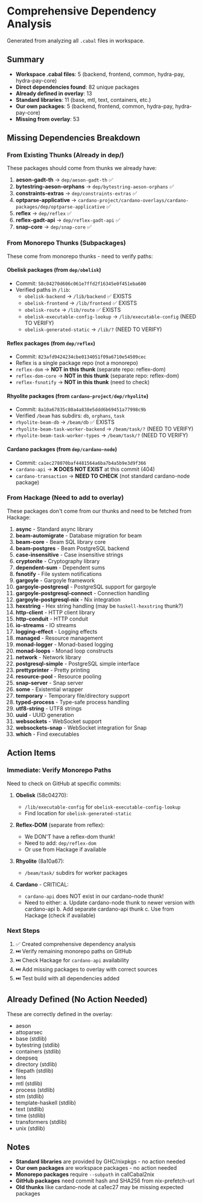 # Comprehensive Dependency Analysis

Generated from analyzing all `.cabal` files in workspace.

## Summary

- **Workspace .cabal files**: 5 (backend, frontend, common, hydra-pay, hydra-pay-core)
- **Direct dependencies found**: 82 unique packages
- **Already defined in overlay**: 13
- **Standard libraries**: 11 (base, mtl, text, containers, etc.)
- **Our own packages**: 5 (backend, frontend, common, hydra-pay, hydra-pay-core)
- **Missing from overlay**: 53

## Missing Dependencies Breakdown

### From Existing Thunks (Already in dep/)

These packages should come from thunks we already have:

1. **aeson-gadt-th** → `dep/aeson-gadt-th` ✅
2. **bytestring-aeson-orphans** → `dep/bytestring-aeson-orphans` ✅
3. **constraints-extras** → `dep/constraints-extras` ✅
4. **optparse-applicative** → `cardano-project/cardano-overlays/cardano-packages/dep/optparse-applicative` ✅
5. **reflex** → `dep/reflex` ✅
6. **reflex-gadt-api** → `dep/reflex-gadt-api` ✅
7. **snap-core** → `dep/snap-core` ✅

### From Monorepo Thunks (Subpackages)

These come from monorepo thunks - need to verify paths:

#### Obelisk packages (from `dep/obelisk`)
- Commit: `58c04270d606c061e7ffd2f16345e0f451eba600`
- Verified paths in `/lib`:
  - `obelisk-backend` → `/lib/backend` ✅ EXISTS
  - `obelisk-frontend` → `/lib/frontend` ✅ EXISTS
  - `obelisk-route` → `/lib/route` ✅ EXISTS
  - `obelisk-executable-config-lookup` → `/lib/executable-config` (NEED TO VERIFY)
  - `obelisk-generated-static` → `/lib/?` (NEED TO VERIFY)

#### Reflex packages (from `dep/reflex`)
- Commit: `823afd9424234cbe0134051f09a6710e54509cec`
- Reflex is a single package repo (not a monorepo)
- `reflex-dom` → **NOT in this thunk** (separate repo: reflex-dom)
- `reflex-dom-core` → **NOT in this thunk** (separate repo: reflex-dom)
- `reflex-fsnotify` → **NOT in this thunk** (need to check)

#### Rhyolite packages (from `cardano-project/dep/rhyolite`)
- Commit: `8a10a67835c80a4a838e5ddd6b69451a77998c9b`
- Verified `/beam` has subdirs: `db`, `orphans`, `task`
- `rhyolite-beam-db` → `/beam/db` ✅ EXISTS
- `rhyolite-beam-task-worker-backend` → `/beam/task/?` (NEED TO VERIFY)
- `rhyolite-beam-task-worker-types` → `/beam/task/?` (NEED TO VERIFY)

#### Cardano packages (from `dep/cardano-node`)
- Commit: `ca1ec278070baf4481564a6ba7b4a5b9e3d9f366`
- `cardano-api` → **❌ DOES NOT EXIST** at this commit (404)
- `cardano-transaction` → **NEED TO CHECK** (not standard cardano-node package)

### From Hackage (Need to add to overlay)

These packages don't come from our thunks and need to be fetched from Hackage:

1. **async** - Standard async library
2. **beam-automigrate** - Database migration for beam
3. **beam-core** - Beam SQL library core
4. **beam-postgres** - Beam PostgreSQL backend
5. **case-insensitive** - Case insensitive strings
6. **cryptonite** - Cryptography library
7. **dependent-sum** - Dependent sums
8. **fsnotify** - File system notifications
9. **gargoyle** - Gargoyle framework
10. **gargoyle-postgresql** - PostgreSQL support for gargoyle
11. **gargoyle-postgresql-connect** - Connection handling
12. **gargoyle-postgresql-nix** - Nix integration
13. **hexstring** - Hex string handling (may be `haskell-hexstring` thunk?)
14. **http-client** - HTTP client library
15. **http-conduit** - HTTP conduit
16. **io-streams** - IO streams
17. **logging-effect** - Logging effects
18. **managed** - Resource management
19. **monad-logger** - Monad-based logging
20. **monad-loops** - Monad loop constructs
21. **network** - Network library
22. **postgresql-simple** - PostgreSQL simple interface
23. **prettyprinter** - Pretty printing
24. **resource-pool** - Resource pooling
25. **snap-server** - Snap server
26. **some** - Existential wrapper
27. **temporary** - Temporary file/directory support
28. **typed-process** - Type-safe process handling
29. **utf8-string** - UTF8 strings
30. **uuid** - UUID generation
31. **websockets** - WebSocket support
32. **websockets-snap** - WebSocket integration for Snap
33. **which** - Find executables

## Action Items

### Immediate: Verify Monorepo Paths

Need to check on GitHub at specific commits:

1. **Obelisk** (58c04270):
   - `/lib/executable-config` for `obelisk-executable-config-lookup`
   - Find location for `obelisk-generated-static`

2. **Reflex-DOM** (separate from reflex):
   - We DON'T have a reflex-dom thunk!
   - Need to add: `dep/reflex-dom`
   - Or use from Hackage if available

3. **Rhyolite** (8a10a67):
   - `/beam/task/` subdirs for worker packages

4. **Cardano** - CRITICAL:
   - `cardano-api` does NOT exist in our cardano-node thunk!
   - Need to either:
     a. Update cardano-node thunk to newer version with cardano-api
     b. Add separate cardano-api thunk
     c. Use from Hackage (check if available)

### Next Steps

1. ✅ Created comprehensive dependency analysis
2. ⏭️ Verify remaining monorepo paths on GitHub
3. ⏭️ Check Hackage for `cardano-api` availability
4. ⏭️ Add missing packages to overlay with correct sources
5. ⏭️ Test build with all dependencies added

## Already Defined (No Action Needed)

These are correctly defined in the overlay:

- aeson
- attoparsec
- base (stdlib)
- bytestring (stdlib)
- containers (stdlib)
- deepseq
- directory (stdlib)
- filepath (stdlib)
- lens
- mtl (stdlib)
- process (stdlib)
- stm (stdlib)
- template-haskell (stdlib)
- text (stdlib)
- time (stdlib)
- transformers (stdlib)
- unix (stdlib)

## Notes

- **Standard libraries** are provided by GHC/nixpkgs - no action needed
- **Our own packages** are workspace packages - no action needed
- **Monorepo packages** require `--subpath` in callCabal2nix
- **GitHub packages** need commit hash and SHA256 from nix-prefetch-url
- **Old thunks** like cardano-node at ca1ec27 may be missing expected packages
